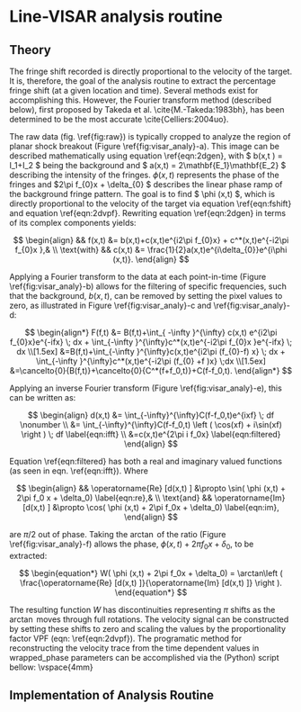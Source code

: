 # Line-VISAR analysis routine

## Theory

The fringe shift recorded is directly proportional to the velocity of the target. It is, therefore, the goal of the analysis routine to extract the percentage fringe shift (at a given location and time). Several methods exist for accomplishing this. However, the Fourier transform method (described below), first proposed by Takeda et al. \cite{M.-Takeda:1983bh}, has been determined to be the most accurate \cite{Celliers:2004uo}. 

The raw data (fig. \ref{fig:raw}) is typically cropped to analyze the region of planar shock breakout (Figure \ref{fig:visar_analy}-a). This image can be described mathematically using equation \ref{eqn:2dgen}, with $ b(x,t ) = I_1+I_2 $ being the background and $ a(x,t) =  2\mathbf{E_1}\mathbf{E_2} $ describing the intensity of the fringes. $\phi (x,t)$ represents the phase of the fringes and $2\pi f_{0}x + \delta_{0} $ describes the linear phase ramp of the background fringe pattern. The goal is to find $ \phi (x,t) $, which is directly proportional to the velocity of the target via equation \ref{eqn:fshift} and equation \ref{eqn:2dvpf}. Rewriting equation \ref{eqn:2dgen} in terms of its complex components yields:

$$
\begin{align}
&& f(x,t) &= b(x,t)+c(x,t)e^{i2\pi f_{0}x} + c^*(x,t)e^{-i2\pi f_{0}x },& \\
\text{with} && c(x,t) &= \frac{1}{2}a(x,t)e^{i\delta_{0}}e^{i\phi (x,t)}. 
\end{align}
$$

Applying a Fourier transform to the data at each point-in-time (Figure \ref{fig:visar_analy}-b) allows for the filtering of specific frequencies, such that the background, $b(x,t)$, can be removed by setting the pixel values to zero, as illustrated in Figure \ref{fig:visar_analy}-c and  \ref{fig:visar_analy}-d:

$$
\begin{align*}
F(f,t) &= B(f,t)+\int_{ -\infty }^{\infty} c(x,t) e^{i2\pi f_{0}x}e^{-ifx} \; dx + \int_{-\infty }^{\infty}c^*(x,t)e^{-i2\pi f_{0}x }e^{-ifx} \; dx \\[1.5ex]
&=B(f,t)+\int_{-\infty }^{\infty}c(x,t)e^{i2\pi (f_{0}-f) x} \; dx + \int_{-\infty }^{\infty}c^*(x,t)e^{-i2\pi (f_{0} +f )x} \;dx \\[1.5ex]
&=\cancelto{0}{B(f,t)}+\cancelto{0}{C^*(f+f_0,t)}+C(f-f_0,t).
\end{align*}
$$

Applying an inverse Fourier transform (Figure  \ref{fig:visar_analy}-e), this can be written as:

$$
\begin{align}
d(x,t) &= \int_{-\infty}^{\infty}C(f-f_0,t)e^{ixf} \; df \nonumber \\
&= \int_{-\infty}^{\infty}C(f-f_0,t) \left ( \cos(xf) + i\sin(xf) \right ) \; df  \label{eqn:ifft} \\
&=c(x,t)e^{2\pi i f_0x} \label{eqn:filtered}
\end{align}
$$

Equation \ref{eqn:filtered} has both a real and imaginary valued functions (as seen in eqn. \ref{eqn:ifft}). Where

$$
\begin{align}
&& \operatorname{Re} [d(x,t) ] &\propto  \sin( \phi (x,t) + 2\pi f_0 x + \delta_0) \label{eqn:re},& \\ 
\text{and} && \operatorname{Im} [d(x,t) ] &\propto  \cos( \phi (x,t) + 2\pi f_0x + \delta_0) \label{eqn:im},
\end{align}
$$

are $\pi/2$ out of phase. Taking the $\arctan$ of the ratio (Figure  \ref{fig:visar_analy}-f) allows the phase, $\phi (x,t) + 2\pi f_0x + \delta_0$, to be extracted: 

$$
\begin{equation*}
W( \phi (x,t) + 2\pi f_0x + \delta_0) = \arctan\left ( \frac{\operatorname{Re} [d(x,t) ]}{\operatorname{Im} [d(x,t) ]} \right ).
\end{equation*}
$$

The resulting function $W$ has discontinuities representing $\pi$ shifts as the $\arctan$ moves through full rotations. The velocity signal can be constructed by setting these shifts to zero and scaling the values by the proportionality factor VPF (eqn: \ref{eqn:2dvpf}). The programatic method for reconstructing the velocity trace from the time dependent values in wrapped\_phase parameters can be accomplished via the (Python) script bellow:
\vspace{4mm}

## Implementation of Analysis Routine

